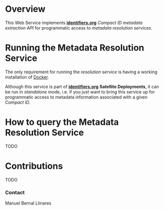 # Overview
This Web Service implements [__identifiers.org__](http://identifiers.org) _Compact ID metadata extraction API_ for programmatic access to _metadata resolution services_.


# Running the Metadata Resolution Service
The only requirement for running the _resolution service_ is having a working installation of [Docker](http://docker.com).

Although this service is part of [__identifiers.org__](http://identifiers.org) **Satellite Deployments**, it can be run in _standalone_ mode, i.e. if you just want to bring this service up for programmatic access to metadata information associated with a given _Compact ID_.


# How to query the Metadata Resolution Service
TODO


# Contributions
TODO


### Contact
Manuel Bernal Llinares

